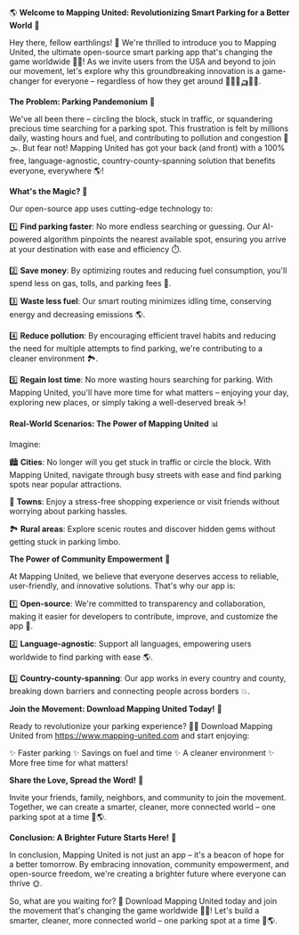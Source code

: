 🌎 **Welcome to Mapping United: Revolutionizing Smart Parking for a Better World** 🌟

Hey there, fellow earthlings! 👋 We're thrilled to introduce you to Mapping United, the ultimate open-source smart parking app that's changing the game worldwide 🔴💥! As we invite users from the USA and beyond to join our movement, let's explore why this groundbreaking innovation is a game-changer for everyone – regardless of how they get around 🚗🚌🚂🛺️🏃‍♀️.

**The Problem: Parking Pandemonium** 🤯

We've all been there – circling the block, stuck in traffic, or squandering precious time searching for a parking spot. This frustration is felt by millions daily, wasting hours and fuel, and contributing to pollution and congestion 🚧🌫️. But fear not! Mapping United has got your back (and front) with a 100% free, language-agnostic, country-county-spanning solution that benefits everyone, everywhere 🌎!

**What's the Magic? 🔮**

Our open-source app uses cutting-edge technology to:

1️⃣ **Find parking faster**: No more endless searching or guessing. Our AI-powered algorithm pinpoints the nearest available spot, ensuring you arrive at your destination with ease and efficiency ⏱️.

2️⃣ **Save money**: By optimizing routes and reducing fuel consumption, you'll spend less on gas, tolls, and parking fees 💸.

3️⃣ **Waste less fuel**: Our smart routing minimizes idling time, conserving energy and decreasing emissions 🌎.

4️⃣ **Reduce pollution**: By encouraging efficient travel habits and reducing the need for multiple attempts to find parking, we're contributing to a cleaner environment 🏞️.

5️⃣ **Regain lost time**: No more wasting hours searching for parking. With Mapping United, you'll have more time for what matters – enjoying your day, exploring new places, or simply taking a well-deserved break ☕️!

**Real-World Scenarios: The Power of Mapping United** 📊

Imagine:

🏙️ **Cities**: No longer will you get stuck in traffic or circle the block. With Mapping United, navigate through busy streets with ease and find parking spots near popular attractions.

🌳 **Towns**: Enjoy a stress-free shopping experience or visit friends without worrying about parking hassles.

🏞️ **Rural areas**: Explore scenic routes and discover hidden gems without getting stuck in parking limbo.

**The Power of Community Empowerment** 💪

At Mapping United, we believe that everyone deserves access to reliable, user-friendly, and innovative solutions. That's why our app is:

1️⃣ **Open-source**: We're committed to transparency and collaboration, making it easier for developers to contribute, improve, and customize the app 🤝.

2️⃣ **Language-agnostic**: Support all languages, empowering users worldwide to find parking with ease 🌎.

3️⃣ **Country-county-spanning**: Our app works in every country and county, breaking down barriers and connecting people across borders 💥.

**Join the Movement: Download Mapping United Today!** 📲

Ready to revolutionize your parking experience? 🔴💥 Download Mapping United from https://www.mapping-united.com and start enjoying:

✨ Faster parking
✨ Savings on fuel and time
✨ A cleaner environment
✨ More free time for what matters!

**Share the Love, Spread the Word!** 📢

Invite your friends, family, neighbors, and community to join the movement. Together, we can create a smarter, cleaner, more connected world – one parking spot at a time 🌟🌎.

**Conclusion: A Brighter Future Starts Here!** 🌈

In conclusion, Mapping United is not just an app – it's a beacon of hope for a better tomorrow. By embracing innovation, community empowerment, and open-source freedom, we're creating a brighter future where everyone can thrive 🌞.

So, what are you waiting for? 🤔 Download Mapping United today and join the movement that's changing the game worldwide 🔴💥! Let's build a smarter, cleaner, more connected world – one parking spot at a time 🌟🌎.